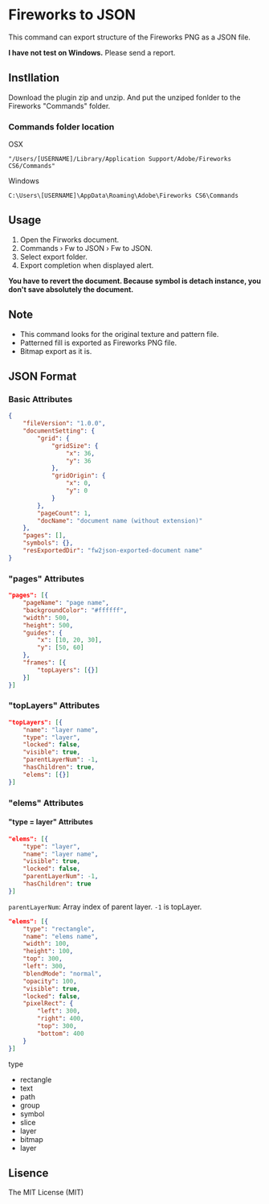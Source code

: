 Fireworks to JSON
=================

This command can export structure of the Fireworks PNG as a JSON file.

**I have not test on Windows.** Please send a report.

## Instllation

Download the plugin zip and unzip. And put the unziped fonlder to the Fireworks "Commands" folder.

### Commands folder location

OSX

```
"/Users/[USERNAME]/Library/Application Support/Adobe/Fireworks CS6/Commands"
```

Windows

```
C:\Users\[USERNAME]\AppData\Roaming\Adobe\Fireworks CS6\Commands
```

## Usage

1. Open the Firworks document.
1. Commands › Fw to JSON › Fw to JSON.
1. Select export folder.
1. Export completion when displayed alert.

**You have to revert the document. Because symbol is detach instance, you don't save absolutely the document.**

## Note

- This command looks for the original texture and pattern file.
- Patterned fill is exported as Fireworks PNG file.
- Bitmap export as it is.

## JSON Format

### Basic Attributes

```json
{
	"fileVersion": "1.0.0",
	"documentSetting": {
		"grid": {
			"gridSize": {
				"x": 36,
				"y": 36
			},
			"gridOrigin": {
				"x": 0,
				"y": 0
			}
		},
		"pageCount": 1,
		"docName": "document name (without extension)"
	},
	"pages": [],
	"symbols": {},
	"resExportedDir": "fw2json-exported-document name"
}
```

### "pages" Attributes

```json
"pages": [{
	"pageName": "page name",
	"backgroundColor": "#ffffff",
	"width": 500,
	"height": 500,
	"guides": {
		"x": [10, 20, 30],
		"y": [50, 60]
	},
	"frames": [{
		"topLayers": [{}]
	}]
}]
```

### "topLayers" Attributes

```json
"topLayers": [{
	"name": "layer name",
	"type": "layer",
	"locked": false,
	"visible": true,
	"parentLayerNum": -1,
	"hasChildren": true,
	"elems": [{}]
}]
```

### "elems" Attributes

#### "type = layer" Attributes

```json
"elems": [{
	"type": "layer",
	"name": "layer name",
	"visible": true,
	"locked": false,
	"parentLayerNum": -1,
	"hasChildren": true
}]
```

`parentLayerNum`: Array index of parent layer. `-1` is topLayer.

```json
"elems": [{
	"type": "rectangle",
	"name": "elems name",
	"width": 100,
	"height": 100,
	"top": 300,
	"left": 300,
	"blendMode": "normal",
	"opacity": 100,
	"visible": true,
	"locked": false,
	"pixelRect": {
		"left": 300,
		"right": 400,
		"top": 300,
		"bottom": 400
	}
}]
```

type

- rectangle
- text
- path
- group
- symbol
- slice
- layer
- bitmap
- layer

## Lisence

The MIT License (MIT)
